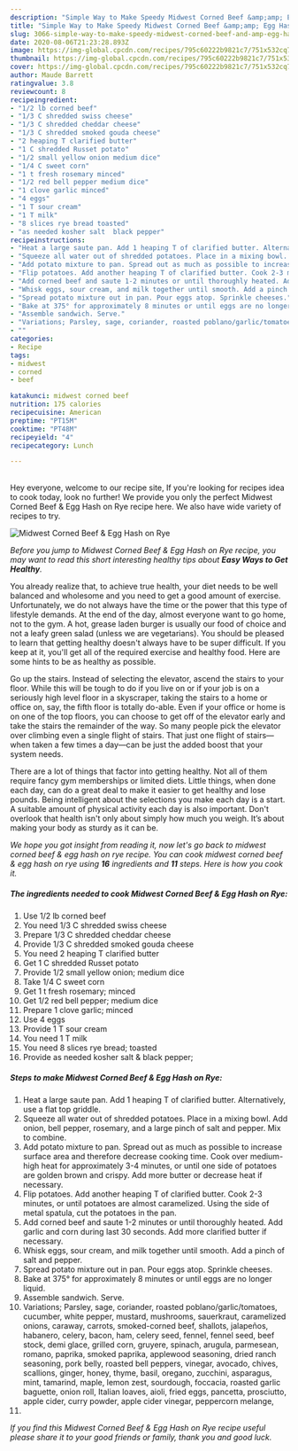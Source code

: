 ```yaml
---
description: "Simple Way to Make Speedy Midwest Corned Beef &amp;amp; Egg Hash on Rye"
title: "Simple Way to Make Speedy Midwest Corned Beef &amp;amp; Egg Hash on Rye"
slug: 3066-simple-way-to-make-speedy-midwest-corned-beef-and-amp-egg-hash-on-rye
date: 2020-08-06T21:23:28.893Z
image: https://img-global.cpcdn.com/recipes/795c60222b9821c7/751x532cq70/midwest-corned-beef-egg-hash-on-rye-recipe-main-photo.jpg
thumbnail: https://img-global.cpcdn.com/recipes/795c60222b9821c7/751x532cq70/midwest-corned-beef-egg-hash-on-rye-recipe-main-photo.jpg
cover: https://img-global.cpcdn.com/recipes/795c60222b9821c7/751x532cq70/midwest-corned-beef-egg-hash-on-rye-recipe-main-photo.jpg
author: Maude Barrett
ratingvalue: 3.8
reviewcount: 8
recipeingredient:
- "1/2 lb corned beef"
- "1/3 C shredded swiss cheese"
- "1/3 C shredded cheddar cheese"
- "1/3 C shredded smoked gouda cheese"
- "2 heaping T clarified butter"
- "1 C shredded Russet potato"
- "1/2 small yellow onion medium dice"
- "1/4 C sweet corn"
- "1 t fresh rosemary minced"
- "1/2 red bell pepper medium dice"
- "1 clove garlic minced"
- "4 eggs"
- "1 T sour cream"
- "1 T milk"
- "8 slices rye bread toasted"
- "as needed kosher salt  black pepper"
recipeinstructions:
- "Heat a large saute pan. Add 1 heaping T of clarified butter. Alternatively, use a flat top griddle."
- "Squeeze all water out of shredded potatoes. Place in a mixing bowl. Add onion, bell pepper, rosemary, and a large pinch of salt and pepper. Mix to combine."
- "Add potato mixture to pan. Spread out as much as possible to increase surface area and therefore decrease cooking time. Cook over medium-high heat for approximately 3-4 minutes, or until one side of potatoes are golden brown and crispy. Add more butter or decrease heat if necessary."
- "Flip potatoes. Add another heaping T of clarified butter. Cook 2-3 minutes, or until potatoes are almost caramelized. Using the side of metal spatula, cut the potatoes in the pan."
- "Add corned beef and saute 1-2 minutes or until thoroughly heated. Add garlic and corn during last 30 seconds. Add more clarified butter if necessary."
- "Whisk eggs, sour cream, and milk together until smooth. Add a pinch of salt and pepper."
- "Spread potato mixture out in pan. Pour eggs atop. Sprinkle cheeses."
- "Bake at 375° for approximately 8 minutes or until eggs are no longer liquid."
- "Assemble sandwich. Serve."
- "Variations; Parsley, sage, coriander, roasted poblano/garlic/tomatoes, cucumber, white pepper, mustard, mushrooms, sauerkraut, caramelized onions, caraway, carrots, smoked-corned beef, shallots, jalapeños, habanero, celery, bacon, ham, celery seed, fennel, fennel seed, beef stock, demi glace, grilled corn, gruyere, spinach, arugula, parmesean, romano, paprika, smoked paprika, applewood seasoning, dried ranch seasoning, pork belly, roasted bell peppers, vinegar, avocado, chives, scallions, ginger, honey, thyme, basil, oregano, zucchini, asparagus, mint, tamarind, maple, lemon zest, sourdough, foccacia, roasted garlic baguette, onion roll, Italian loaves, aioli, fried eggs, pancetta, prosciutto, apple cider, curry powder, apple cider vinegar, peppercorn melange,"
- ""
categories:
- Recipe
tags:
- midwest
- corned
- beef

katakunci: midwest corned beef 
nutrition: 175 calories
recipecuisine: American
preptime: "PT15M"
cooktime: "PT48M"
recipeyield: "4"
recipecategory: Lunch

---
```

<br>
Hey everyone, welcome to our recipe site, If you're looking for recipes idea to cook today, look no further! We provide you only the perfect Midwest Corned Beef &amp; Egg Hash on Rye recipe here. We also have wide variety of recipes to try.
<br>


![Midwest Corned Beef &amp; Egg Hash on Rye](https://img-global.cpcdn.com/recipes/795c60222b9821c7/751x532cq70/midwest-corned-beef-egg-hash-on-rye-recipe-main-photo.jpg)

<i>Before you jump to Midwest Corned Beef &amp; Egg Hash on Rye recipe, you may want to read this short interesting healthy tips about <strong>Easy Ways to Get Healthy</strong>.</i>

You already realize that, to achieve true health, your diet needs to be well balanced and wholesome and you need to get a good amount of exercise. Unfortunately, we do not always have the time or the power that this type of lifestyle demands. At the end of the day, almost everyone want to go home, not to the gym. A hot, grease laden burger is usually our food of choice and not a leafy green salad (unless we are vegetarians). You should be pleased to learn that getting healthy doesn't always have to be super difficult. If you keep at it, you'll get all of the required exercise and healthy food. Here are some hints to be as healthy as possible.

Go up the stairs. Instead of selecting the elevator, ascend the stairs to your floor. While this will be tough to do if you live on or if your job is on a seriously high level floor in a skyscraper, taking the stairs to a home or office on, say, the fifth floor is totally do-able. Even if your office or home is on one of the top floors, you can choose to get off of the elevator early and take the stairs the remainder of the way. So many people pick the elevator over climbing even a single flight of stairs. That just one flight of stairs—when taken a few times a day—can be just the added boost that your system needs. 

There are a lot of things that factor into getting healthy. Not all of them require fancy gym memberships or limited diets. Little things, when done each day, can do a great deal to make it easier to get healthy and lose pounds. Being intelligent about the selections you make each day is a start. A suitable amount of physical activity each day is also important. Don't overlook that health isn't only about simply how much you weigh. It’s about making your body as sturdy as it can be. 


<i>We hope you got insight from reading it, now let's go back to midwest corned beef &amp; egg hash on rye recipe. You can cook midwest corned beef &amp; egg hash on rye using <strong>16</strong> ingredients and <strong>11</strong> steps. Here is how you cook it.
</i>

##### The ingredients needed to cook Midwest Corned Beef &amp; Egg Hash on Rye:

1. Use 1/2 lb corned beef
1. You need 1/3 C shredded swiss cheese
1. Prepare 1/3 C shredded cheddar cheese
1. Provide 1/3 C shredded smoked gouda cheese
1. You need 2 heaping T clarified butter
1. Get 1 C shredded Russet potato
1. Provide 1/2 small yellow onion; medium dice
1. Take 1/4 C sweet corn
1. Get 1 t fresh rosemary; minced
1. Get 1/2 red bell pepper; medium dice
1. Prepare 1 clove garlic; minced
1. Use 4 eggs
1. Provide 1 T sour cream
1. You need 1 T milk
1. You need 8 slices rye bread; toasted
1. Provide as needed kosher salt &amp; black pepper;


##### Steps to make Midwest Corned Beef &amp; Egg Hash on Rye:

1. Heat a large saute pan. Add 1 heaping T of clarified butter. Alternatively, use a flat top griddle.
1. Squeeze all water out of shredded potatoes. Place in a mixing bowl. Add onion, bell pepper, rosemary, and a large pinch of salt and pepper. Mix to combine.
1. Add potato mixture to pan. Spread out as much as possible to increase surface area and therefore decrease cooking time. Cook over medium-high heat for approximately 3-4 minutes, or until one side of potatoes are golden brown and crispy. Add more butter or decrease heat if necessary.
1. Flip potatoes. Add another heaping T of clarified butter. Cook 2-3 minutes, or until potatoes are almost caramelized. Using the side of metal spatula, cut the potatoes in the pan.
1. Add corned beef and saute 1-2 minutes or until thoroughly heated. Add garlic and corn during last 30 seconds. Add more clarified butter if necessary.
1. Whisk eggs, sour cream, and milk together until smooth. Add a pinch of salt and pepper.
1. Spread potato mixture out in pan. Pour eggs atop. Sprinkle cheeses.
1. Bake at 375° for approximately 8 minutes or until eggs are no longer liquid.
1. Assemble sandwich. Serve.
1. Variations; Parsley, sage, coriander, roasted poblano/garlic/tomatoes, cucumber, white pepper, mustard, mushrooms, sauerkraut, caramelized onions, caraway, carrots, smoked-corned beef, shallots, jalapeños, habanero, celery, bacon, ham, celery seed, fennel, fennel seed, beef stock, demi glace, grilled corn, gruyere, spinach, arugula, parmesean, romano, paprika, smoked paprika, applewood seasoning, dried ranch seasoning, pork belly, roasted bell peppers, vinegar, avocado, chives, scallions, ginger, honey, thyme, basil, oregano, zucchini, asparagus, mint, tamarind, maple, lemon zest, sourdough, foccacia, roasted garlic baguette, onion roll, Italian loaves, aioli, fried eggs, pancetta, prosciutto, apple cider, curry powder, apple cider vinegar, peppercorn melange,
1. 


<i>If you find this Midwest Corned Beef &amp; Egg Hash on Rye recipe useful please share it to your good friends or family, thank you and good luck.</i>
